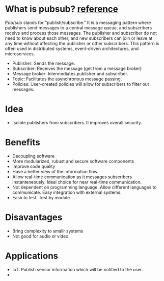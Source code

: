 # What is pubsub? [reference](https://www.bmc.com/blogs/pub-sub-publish-subscribe/)

Pub/sub stands for "publish/subscribe." It is a messaging pattern where publishers send messages to a central message queue, and subscribers receive and process those messages. The publisher and subscriber do not need to know about each other, and new subscribers can join or leave at any time without affecting the publisher or other subscribers. This pattern is often used in distributed systems, event-driven architectures, and microservices.

* Publisher: Sends the message.
* Subscriber: Receives the message (get from a message broker)
* Message broker: Intermediates publisher and subscriber.
* Topic: Facilitates the asynchronous message passing.
* Policies: User-created policies will allow for subscribers to filter out messages.

# Idea
* Isolate publishers from subscribers. It improves overall security.

# Benefits
* Decoupling software
* More modularized, rubust and secure software components
* Improve code quality
* Have a better view of the information flow.
* Allow real-time communication as it messages subscribers instanteneously. Ideal choice for near real-time communication.
* Not dependent on programming language. Allow different languages to communicate. Easy integration with external systems.
* Easir to test. Test by module. 

# Disavantages
* Bring complexity to smallr systems
* Not good for audio or video.

# Applications
* IoT: Publish sensor information which will be notified to the user.
* 




